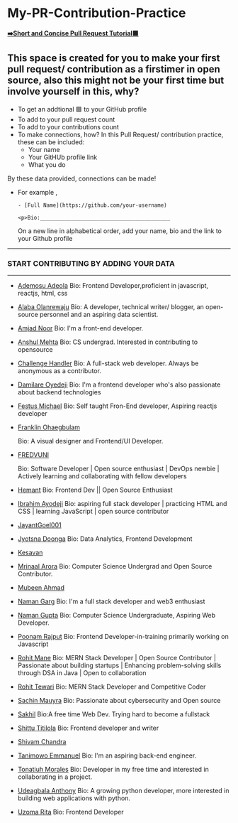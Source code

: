 # My-PR-Contribution-Practice

[**➡️Short and Concise Pull Request Tutorial🟩**](https://github.com/chryz-hub/opensource-4-everyone#simple-guide-to-making-a-pull-request-or-contribution)

## This space is created for you to make your first pull request/ contribution as a firstimer in open source, also this might not be your first time but involve yourself in this, why?

- To get an addtional 🟩 to your GitHub profile
- To add to your pull request count
- To add to your contributions count
- To make connections, how?
  In this Pull Request/ contribution practice, these can be included:
  - Your name
  - Your GitHUb profile link
  - What you do

By these data provided, connections can be made!

- For example ,

  `- [Full Name](https://github.com/your-username)`

  `<p>Bio:_________________________________________`

  On a new line in alphabetical order, add your name, bio and the link to your Github profile

---

### START CONTRIBUTING BY ADDING YOUR DATA

---

- [Ademosu Adeola](https://github.com/Adecodess)
  Bio: Frontend Developer,proficient in javascript, reactjs, html, css  

- [Alaba Olanrewaju](https://github.com/chryzcodez)
  Bio: A developer, technical writer/ blogger, an open-source personnel and an aspiring data scientist. 

- [Amjad Noor](https://github.com/AmjadNoor)
  Bio: I'm a front-end developer.

- [Anshul Mehta](https://github.com/Anshul7sp1)
  Bio: CS undergrad. Interested in contributing to opensource
  
- [Challenge Handler](https://github.com/challengehandler)
  Bio: A full-stack web developer. Always be anonymous as a contributor.

- [Damilare Oyedeji](https://github.com/fuglydami)
  Bio: I'm a frontend developer who's also passionate about backend technologies


- [Festus Michael](https://github.com/MichaelFestus)
  Bio: Self taught Fron-End developer, Aspiring reactjs developer

- [Franklin Ohaegbulam](https://github.com/frankiefab100)
  <p>Bio: A visual designer and Frontend/UI Developer. </p>

- [FREDVUNI](https://github.com/FREDVUNI)
  <p>Bio: Software Developer | Open source enthusiast | DevOps newbie | Actively learning and collaborating with fellow developers  </p>

- [Hemant](https://github.com/hemantwasthere)
  Bio: Frontend Dev || Open Source Enthusiast

- [Ibrahim Ayodeji](https://github.com/hackEibrahim)
  Bio: aspiring full stack developer | practicing HTML and CSS | learning JavaScript | open source contributor 

- [JayantGoel001](https://github.com/JayantGoel001)

- [Jyotsna Doonga](https://github.com/jyotsnad246)
  Bio: Data Analytics, Frontend Development

- [Kesavan](https://github.com/kesavan-hex)

- [Mrinaal Arora](https://github.com/aroramrinaal)
  Bio: Computer Science Undergrad and Open Source Contributor.

- [Mubeen Ahmad](https://github.com/MubeenAhmad571)

- [Naman Garg](https://github.com/naman-ng)
  Bio: I'm a full stack developer and web3 enthusiast
- [Naman Gupta](https://github.com/namangupta1399)
  Bio: Computer Science Undergraduate, Aspiring Web Developer.

- [Poonam Rajput](https://github.com/Poonam-raj)
  Bio: Frontend Developer-in-training primarily working on Javascript

- [Rohit Mane](https://github.com/engineeringduration)
  Bio: MERN Stack Developer | Open Source Contributor | Passionate about building startups | Enhancing problem-solving skills through DSA in Java | Open to collaboration

- [Rohit Tewari](https://github.com/rtewari056)
  Bio: MERN Stack Developer and Competitive Coder

- [Sachin Mauyra](https://github.com/slayer321)
  Bio: Passionate about cybersecurity and Open source

- [Sakhil](https://github.com/Sakhil2014)
  Bio:A free time Web Dev. Trying hard to become a fullstack

- [Shittu Titilola](https://github.com/lhorla)
  Bio: Frontend developer and writer

- [Shivam Chandra](https://github.com/magicBeans23)

- [Tanimowo Emmanuel](https://github.com/mannuel25)
  Bio: I'm an aspiring back-end engineer.

- [Tonatiuh Morales](https://github.com/blackc0mb)
  Bio: Developer in my free time and interested in collaborating in a project.

- [Udeagbala Anthony](https://github.com/izudada)
  Bio: A growing python developer, more interested in building web applications with python.

- [Uzoma Rita](https://github.com/i-am-rita)
  Bio: Frontend Developer


